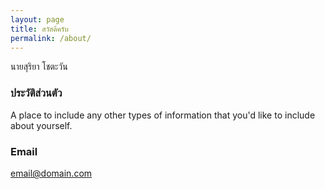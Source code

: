 ```yaml
---
layout: page
title: สวัสดีครับ
permalink: /about/
---
```


นายสุริยา โชตะวัน

### ประวัติส่วนตัว

A place to include any other types of information that you'd like to include about yourself.

### Email

[email@domain.com](suriya.cs57@ubru.ac.th)
